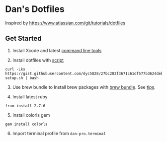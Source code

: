 # Dan's Dotfiles
Inspired by https://www.atlassian.com/git/tutorials/dotfiles

## Get Started 

1. Install Xcode and latest [command line tools](https://developer.apple.com/download/all/?q=command%20line%20tools)


2. Install dotfiles with [script](https://gist.githubusercontent.com/dyc5828/27bc203f3671c61df577b3624debf89f)
```
curl -Lks https://gist.githubusercontent.com/dyc5828/27bc203f3671c61df577b3624debf89f/raw/e602115bc5509b955fa81fef59f7fa9e7532b872/dotfiles-setup.sh | bash
```

3. Use brew bundle to Install brew packages with [brew bundle](https://github.com/Homebrew/homebrew-bundle). See [tips](https://gist.github.com/ChristopherA/a579274536aab36ea9966f301ff14f3f).

4. Install latest ruby
```
frum install 2.7.6
```

5. Install colorls gem
```
gem install colorls
```

6. Import terminal profile from `dan-pro.terminal`
